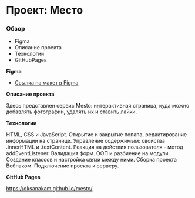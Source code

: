 # Проект: Место

### Обзор

* Figma
* Описание проекта
* Технологии
* GitHubPages

**Figma**

* [Ссылка на макет в Figma](https://www.figma.com/file/2cn9N9jSkmxD84oJik7xL7/JavaScript.-Sprint-4?node-id=0%3A1)

**Описание проекта**

Здесь представлен сервис Mesto: интерактивная страница, куда можно добавлять фотографии, удалять их и ставить лайки.

**Технологии**

HTML, CSS и JavaScript. Открытие и закрытие попапа, редактирование информации на странице. Управление содержимым: свойства .innerHTML и .textContent. Реакция на действия пользователя - метод addEventListener.
Валидация форм. ООП и разбиение на модули. Создание классов и настройка связи между ними. Сборка проекта Вебпаком. Подключение проекта к серверу.

**GitHub Pages**

https://oksanakam.github.io/mesto/